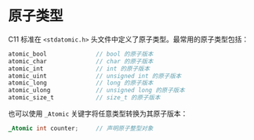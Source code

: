 # 原子类型

C11 标准在 `<stdatomic.h>` 头文件中定义了原子类型。最常用的原子类型包括：

```c
atomic_bool              // bool 的原子版本
atomic_char              // char 的原子版本
atomic_int               // int 的原子版本
atomic_uint              // unsigned int 的原子版本
atomic_long              // long 的原子版本
atomic_ulong             // unsigned long 的原子版本
atomic_size_t            // size_t 的原子版本
```

也可以使用 `_Atomic` 关键字将任意类型转换为其原子版本：

```c
_Atomic int counter;     // 声明原子整型对象
```
